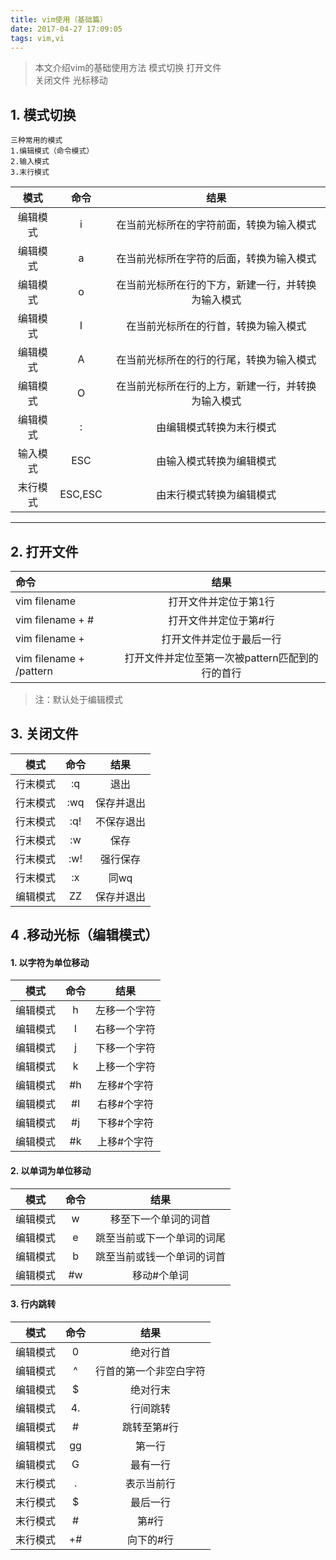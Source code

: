 ```yaml
---
title: vim使用（基础篇）
date: 2017-04-27 17:09:05
tags: vim,vi
---
```



> 本文介绍vim的基础使用方法
> 模式切换
> 打开文件   
> 关闭文件
> 光标移动



## 1. 模式切换

    三种常用的模式
    1.编辑模式（命令模式）
    2.输入模式
    3.末行模式

| 模式          | 命令  |  结果  |
| :--------:   | :-----:  | :----:  |
|编辑模式| i |在当前光标所在的字符前面，转换为输入模式|
|编辑模式| a |在当前光标所在字符的后面，转换为输入模式|
|编辑模式| o |在当前光标所在行的下方，新建一行，并转换为输入模式|
|编辑模式| I |在当前光标所在的行首，转换为输入模式|
|编辑模式| A |在当前光标所在的行的行尾，转换为输入模式|
|编辑模式| O |在当前光标所在行的上方，新建一行，并转换为输入模式|
|编辑模式| : |由编辑模式转换为末行模式|
|输入模式|ESC|由输入模式转换为编辑模式|
|末行模式|ESC,ESC|由末行模式转换为编辑模式||



----------------------------------------

## 2. 打开文件

| 命令  |  结果  |
| :-----  | :----:  |
|vim filename  | 打开文件并定位于第1行|
|vim filename + # | 打开文件并定位于第#行|
|vim filename +   |打开文件并定位于最后一行|
|vim filename + /pattern| 打开文件并定位至第一次被pattern匹配到的行的首行|

> 注：默认处于编辑模式


## 3. 关闭文件

| 模式          | 命令  |  结果  |
| :-----:   | :-----:  | :--------:  |
|行末模式|:q |退出|
|行末模式|:wq|保存并退出|
|行末模式|:q!|不保存退出|
|行末模式|:w |保存|
|行末模式|:w!|强行保存|
|行末模式|:x |同wq| 
|编辑模式|ZZ|保存并退出|


## 4 .移动光标（编辑模式）

#### 1.  以字符为单位移动

| 模式          | 命令  |  结果  |
| :----:   | :-----:  | :--------:  |
|编辑模式|h|左移一个字符|
|编辑模式|l|右移一个字符|
|编辑模式|j|下移一个字符|
|编辑模式|k|上移一个字符|
|编辑模式|\#h|左移\#个字符|
|编辑模式|\#l|右移\#个字符|
|编辑模式|\#j|下移\#个字符|
|编辑模式|\#k|上移\#个字符|

#### 2.  以单词为单位移动

| 模式      | 命令     |  结果  |
| :----:   | :-----:  | :--------:  |
|编辑模式|w |移至下一个单词的词首|
|编辑模式|e |跳至当前或下一个单词的词尾|
|编辑模式|b |跳至当前或钱一个单词的词首|
|编辑模式|#w|移动#个单词|

#### 3.  行内跳转

| 模式      | 命令     |  结果  |
| :----:   | :-----:  | :--------:  |
|编辑模式|0 | 绝对行首|
|编辑模式|^ | 行首的第一个非空白字符|
|编辑模式|\$ | 绝对行末|
|编辑模式|4.|行间跳转|
|编辑模式|# | 跳转至第#行
|编辑模式|gg|第一行|
|编辑模式|G |最有一行|
|末行模式|.|表示当前行|
|末行模式|\$|最后一行|
|末行模式|#|第#行|
|末行模式|+#|向下的#行
